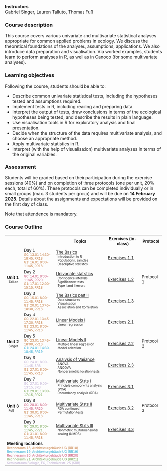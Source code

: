 <style>
	td p {margin: 0px;}
	.sm {margin: 0px 5px; font-size: x-small}
	.nmhead {margin: 0px; font-weight: bold}
	.srb {color: #beaed4; margin: 0px}
	.rr18 {color: #c57a3e; margin: 0px}
	.rr19 {color: #2baad3; margin: 0px}
	.rr20 {color: #ca5478; margin: 0px}
	.rr21 {color: #73a450; margin: 0px}
/*	.pr5 {color: #fdc086; margin: 0px}*/
	table {font-size: small;}
</style>

<p class="nmhead">Instructors</p>
Gabriel Singer, Lauren Talluto, Thomas Fuß <br/>


### Course description

This course covers various univariate and multivariate statistical analyses appropriate for common applied problems in ecology. We discuss the theoretical foundations of the analyses, assumptions, applications. We also introduce data preparation and visualisation. Via worked examples, students learn to perform analyses in R, as well as in Canoco (for some multivariate analyses). 

### Learning objectives
Following the course, students should be able to:

* Describe common univariate statistical tests, including the hypotheses tested and assumptions required.
* Implement tests in R, including reading and preparing data.
* Interpret the output of tests, draw conclusions in terms of the ecological hypotheses being tested, and describe the results in plain language.
* Use visualisation tools in R for exploratory analysis and final presentation.
* Decide when the structure of the data requires multivariate analysis, and choose an appropriate method.
* Apply multivariate statistics in R.
* Interpret (with the help of visualisation) multivariate analyses in terms of the original variables.

### Assessment
Students will be graded based on their participation during the exercise sessions (40%) and on completion of three protocols (one per unit, 20% each, total of 60%). These protocols can  be completed individually or in small groups (max. 3 students per group) and will be due on **14 February 2025**. Details about the assignments and expectations will be provided on the first day of class.

Note that attendence is mandatory.


### Course Outline


<table>
	<tr>
		<th> </th> 
		<th> </th> 
		<th> Topics </th> 
		<th> Exercises (in-class) </th>
		<th> Protocol </th>
	</tr>
	<tr>
		<td rowspan = 3>
			<p><strong>Unit 1</strong></p>
			<p class="sm prb">Talluto</p>
		</td>
		<td>
			Day 1
			<p class="sm rr18">G0: 13.01 14:30–18:45, RR18</p>
			<p class="sm rr18">G1: 16.01 8:00–11:45, RR18</p>
		</td>
		<td>
			<p><a href="unit_1/lec_1i_basics.html">The Basics</a></p>
			<p class="sm">Introduction to R</p>
			<p class="sm">Populations, samples</p>
			<p class="sm">Descriptive statistics</p>
		</td>
		<td>
			<p><a href="unit_1/worksheet_1i.html">Exercises 1.1</a></p>
<!-- 			<p class="sm">R Base Graphics</p>
			<p class="sm">Programming basics</p>
			<p class="sm">Sampling</p> -->
		</td>
		<td rowspan = 3>Protocol 1</td>
	</tr>
	<tr>
		<td>
			Day 2
			<p class="sm rr20">G0: 14.01 8:00–11:45, RR20</p>
			<p class="sm rr18">G1: 17.01 12:00–15:15, RR18</p>
		</td>
		<td>
			<p><a href="unit_1/lec_1ii_univariate.html">Univariate statistics</a></p>
			<p class="sm">Confidence intervals</p>
			<p class="sm">Significance tests</p>
			<p class="sm">Type I and II errors</p>
		</td>
		<td>
			<p><a href="unit_1/worksheet_1ii.html">Exercises 1.2</a></p>
		</td>
	</tr>
	<tr>
		<td>
			Day 3
			<p class="sm rr18">G0: 15.01 8:00–11:45, RR18</p>
			<p class="sm rr18">G1: 20.01 13:45–18:30, RR18</p>
		</td>
		<td>
			<p><a href="unit_1/lec_1_iii_basics2.html">The Basics part II</a></p>
			<p class="sm">Data structures</p>
			<p class="sm">Visualisation</p>
			<p class="sm">Association and Correlation</p>
		</td>
		<td>
			<p><a href="unit_1/worksheet_1_iii.html">Exercises 1.3</a></p>
		</td>
	</tr>
	<tr>
		<td rowspan = 3>
			<p><strong>Unit 2</strong></p>
			<p class="sm prb">Singer</p>
		</td>
		<td>
			Day 4
			<p class="sm rr18">G0: 22.01 13:45–17:30, RR18</p>
			<p class="sm rr18">G1: 23.01 8:00–11:45, RR18</p>
		</td>
		<td>
			<p><a href="unit_2/lec_2_i_regression.html">Linear Models I</a></p>
			<p class="sm">Linear regression</p>
		</td>
		<td>
			<p><a href="unit_2/worksheet_2_i.html">Exercises 2.1</a></p>
<!-- 			<p class="sm">R Base Graphics</p>
			<p class="sm">Programming basics</p>
			<p class="sm">Sampling</p> -->
		</td>
		<td rowspan = 3>Protocol 2</td>
	</tr>
	<tr>
		<td>
			Day 5
			<p class="sm rr18">G0: 23.01 13:45–18:00, RR18</p>
			<p class="sm rr19">G1: 24.01 14:30–18:45, RR19</p>
		</td>
		<td>
			<p><a href="unit_2/lec_2_ii_mlr.html">Linear Models II</a></p>
			<p class="sm">Multiple linear regression</p>
			<p class="sm">Model selection</p>
		</td>
		<td>
			<p><a href="unit_2/worksheet_2_2.html">Exercises 2.2</a></p>
		</td>
	</tr>
	<tr>
		<td>
			Day 6
			<p class="sm srb">G0: 24.01 8:00–11:45, SRB</p>
			<p class="sm rr18">G1: 27.01 8:00–11:45, RR18</p>
		</td>
		<td>
			<p><a href="unit_2/lec_2_iii_anova.html">Analysis of Variance</a></p>
			<p class="sm">ANOVA</p>
			<p class="sm">ANCOVA</p>
			<p class="sm">Nonparametric location tests</p>
		</td>
		<td>
			<p><a href="unit_2/worksheet_2_iii.html">Exercises 2.3</a></p>
		</td>
	</tr>
	<tr>
		<td rowspan = 3>
			<p><strong>Unit 3</strong></p>
			<p class="sm prb">Fuß</p>
		</td>
		<td>
			Day 7
			<p class="sm srb">G0: 27.01 9:00–13:15, SRB</p>
			<p class="sm rr21">G1: 29.01 13:00–17:15, RR21</p>
		</td>
		<td>
			<p><a href="unit_3/lec_3_i_pca.html">Multivariate Stats I</a></p>
			<p class="sm">Principle components analysis (PCA)</p>
			<p class="sm">Redundancy analysis (RDA)</p>
		</td>
		<td>
			<p><a href="unit_3/worksheet_3_1.html">Exercises 3.1</a></p>
<!-- 			<p class="sm">R Base Graphics</p>
			<p class="sm">Programming basics</p>
			<p class="sm">Sampling</p> -->
		</td>
		<td rowspan = 3>Protocol 3</td>
	</tr>
	<tr>
		<td>
			Day 8
			<p class="sm rr20">G0: 28.01 8:00–11:45, RR20</p>
			<p class="sm rr18">G1: 30.01 8:00–11:45, RR18</p>
		</td>		
		<td>
			<p><a href="unit_3/lec_3_ii_rda.html">Multivariate Stats II</a></p>
			<p class="sm">RDA continued</p>
			<p class="sm">Permutation tests</p>
		</td>
		<td>
			<p><a href="unit_3/worksheet_3_2.html">Exercises 3.2</a></p>
		</td>
	</tr>
	<tr>
		<td>
			Day 9
			<p class="sm rr21">G0: 29.01 8:00–11:45, RR21</p>
			<p class="sm rr18">G1: 31.01 8:00–11:45, RR18</p>
		</td>
		<td>
			<p><a href="unit_3/lec_3_iii_nmds.html">Multivariate Stats III</a></p>
			<p class="sm">Nonmetric multidimensional scaling (NMDS)</p>
		</td>
		<td>
			<p><a href="unit_3/worksheet_3_iii.html">Exercises 3.3</a></p>
		</td>
	</tr>
	<tr>
		<td colspan=5>
			<p class="nmhead">Meeting locations</p>
			<p class="sm rr18">Rechneraum 18, Architekturgebäude UG (RR18)</p>
			<p class="sm rr19">Rechneraum 19, Architekturgebäude UG (RR19)</p>
			<p class="sm rr20">Rechneraum 20, Architekturgebäude UG (RR20)</p>
			<p class="sm rr21">Rechneraum 21, Architekturgebäude UG (RR21)</p>
			<p class="sm srb">Seminarraum Biologie, EG, Technikerstr. 25 (SRB)</p>
		</td>
	</tr>
</table>






